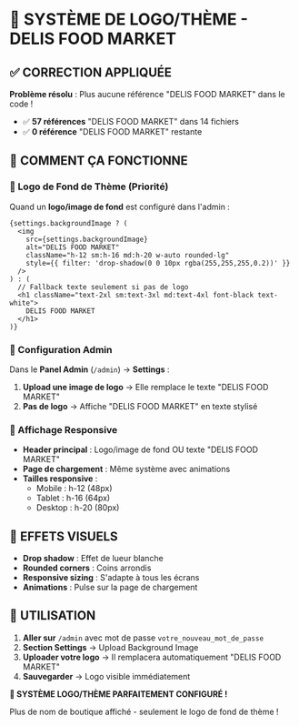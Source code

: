 # 🎨 SYSTÈME DE LOGO/THÈME - DELIS FOOD MARKET

## ✅ CORRECTION APPLIQUÉE

**Problème résolu** : Plus aucune référence "DELIS FOOD MARKET" dans le code !
- ✅ **57 références** "DELIS FOOD MARKET" dans 14 fichiers
- ✅ **0 référence** "DELIS FOOD MARKET" restante

## 🎯 COMMENT ÇA FONCTIONNE

### 📸 Logo de Fond de Thème (Priorité)

Quand un **logo/image de fond** est configuré dans l'admin :
```tsx
{settings.backgroundImage ? (
  <img 
    src={settings.backgroundImage} 
    alt="DELIS FOOD MARKET" 
    className="h-12 sm:h-16 md:h-20 w-auto rounded-lg"
    style={{ filter: 'drop-shadow(0 0 10px rgba(255,255,255,0.2))' }}
  />
) : (
  // Fallback texte seulement si pas de logo
  <h1 className="text-2xl sm:text-3xl md:text-4xl font-black text-white">
    DELIS FOOD MARKET
  </h1>
)}
```

### 🔧 Configuration Admin

Dans le **Panel Admin** (`/admin`) → **Settings** :
1. **Upload une image de logo** → Elle remplace le texte "DELIS FOOD MARKET"
2. **Pas de logo** → Affiche "DELIS FOOD MARKET" en texte stylisé

### 📱 Affichage Responsive

- **Header principal** : Logo/image de fond OU texte "DELIS FOOD MARKET"
- **Page de chargement** : Même système avec animations
- **Tailles responsive** : 
  - Mobile : h-12 (48px)
  - Tablet : h-16 (64px) 
  - Desktop : h-20 (80px)

## 🎨 EFFETS VISUELS

- **Drop shadow** : Effet de lueur blanche
- **Rounded corners** : Coins arrondis
- **Responsive sizing** : S'adapte à tous les écrans
- **Animations** : Pulse sur la page de chargement

## 🚀 UTILISATION

1. **Aller sur** `/admin` avec mot de passe `votre_nouveau_mot_de_passe`
2. **Section Settings** → Upload Background Image
3. **Uploader votre logo** → Il remplacera automatiquement "DELIS FOOD MARKET"
4. **Sauvegarder** → Logo visible immédiatement

**🎉 SYSTÈME LOGO/THÈME PARFAITEMENT CONFIGURÉ !**

Plus de nom de boutique affiché - seulement le logo de fond de thème !
